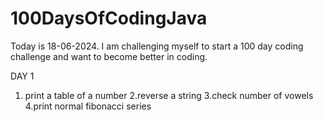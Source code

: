 # 100DaysOfCodingJava
Today is 18-06-2024. I am challenging myself to start a 100 day coding challenge and want to become better in coding.



<bold>DAY 1</bold>
1. print a table of a number
2.reverse a string
3.check number of vowels
4.print normal fibonacci series
